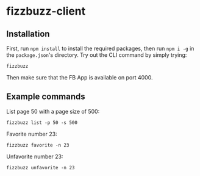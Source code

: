 # fizzbuzz-client

## Installation

First, run `npm install` to install the required packages, then run `npm i -g` in the `package.json`'s directory. 
Try out the CLI command by simply trying:

`fizzbuzz`

Then make sure that the FB App is available on port 4000.

## Example commands

List page 50 with a page size of 500:

`fizzbuzz list -p 50 -s 500`

Favorite number 23:

`fizzbuzz favorite -n 23`

Unfavorite number 23:

`fizzbuzz unfavorite -n 23`
